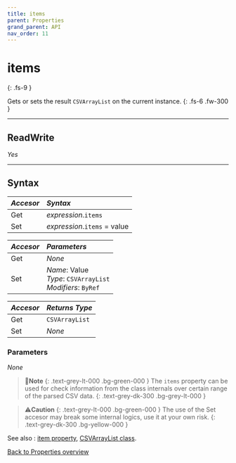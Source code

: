 ```yaml
---
title: items
parent: Properties
grand_parent: API
nav_order: 11
---
```


# items
{: .fs-9 }

Gets or sets the result `CSVArrayList` on the current instance.
{: .fs-6 .fw-300 }

---

## ReadWrite

_Yes_

---

## Syntax

|**_Accesor_**|**_Syntax_**|
|:----------|:----------|
|Get|*expression*.`items`|
|Set|*expression*.`items` = value|

|**_Accesor_**|**_Parameters_**|
|:----------|:----------|
|Get|_None_|
|Set|*Name*: Value<br>*Type*: `CSVArrayList`<br>*Modifiers*: `ByRef`|

|**_Accesor_**|**_Returns Type_**|
|:----------|:----------|
|Get|`CSVArrayList`|
|Set|_None_|

### Parameters

_None_

>📝**Note**
>{: .text-grey-lt-000 .bg-green-000 }
>The `items` property can be used for check information from the class internals over certain range of the parsed CSV data.
{: .text-grey-dk-300 .bg-grey-lt-000 }

>⚠️**Caution**
>{: .text-grey-lt-000 .bg-green-000 }
>The use of the Set accesor may break some internal logics, use it at your own risk.
{: .text-grey-dk-300 .bg-yellow-000 }

See also
: [item property](https://ws-garcia.github.io/VBA-CSV-interface/api/properties/item.html), [CSVArrayList class](https://ws-garcia.github.io/VBA-CSV-interface/api/csvarraylist.html).

[Back to Properties overview](https://ws-garcia.github.io/VBA-CSV-interface/api/properties/)